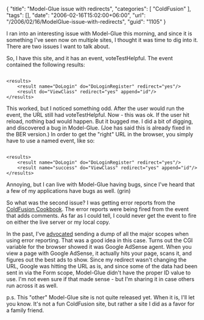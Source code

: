 {
	"title": "Model-Glue issue with redirects",
	"categories": [
		"ColdFusion"
	],
	"tags": [],
	"date": "2006-02-16T15:02:00+06:00",
	"url": "/2006/02/16/ModelGlue-issue-with-redirects",
	"guid": "1105"
}

I ran into an interesting issue with Model-Glue this morning, and since it is something I've seen now on multiple sites, I thought it was time to dig into it. There are two issues I want to talk about.

So, I have this site, and it has an event, voteTestHelpful. The event contained the following results:
<!--more-->
<code>
&lt;results&gt;
	&lt;result name="DoLogin" do="DoLoginRegister" redirect="yes"/&gt;
	&lt;result do="ViewClass" redirect="yes" append="id"/&gt;
&lt;/results&gt;
</code>

This worked, but I noticed something odd. After the user would run the event, the URL still had voteTestHelpful. Now - this was ok. If the user hit reload, nothing bad would happen. But it bugged me. I did a bit of digging, and discovered a bug in Model-Glue. (Joe has said this is already fixed in the BER version.) In order to get the "right" URL in the browser, you simply have to use a named event, like so:

<code>
&lt;results&gt;
	&lt;result name="DoLogin" do="DoLoginRegister" redirect="yes"/&gt;
	&lt;result name="success" do="ViewClass" redirect="yes" append="id"/&gt;
&lt;/results&gt;
</code>

Annoying, but I can live with Model-Glue having bugs, since I've heard that a few of my applications have bugs as well. (grin)

So what was the second issue? I was getting error reports from the <a href="http://www.coldfusioncookbook.com">ColdFusion Cookbook</a>. The error reports were being fired from the event that adds comments. As far as I could tell, I could never get the event to fire on either the live server or my local copy.

In the past, I've <a href="http://ray.camdenfamily.com/index.cfm/2006/1/4/Ask-a-Jedi-Using-onError-to-Mail-the-Errror">advocated</a> sending a dump of all the major scopes when using error reporting. That was a good idea in this case. Turns out the CGI variable for the browser showed it was Google AdSense agent. When you view a page with Google AdSense, it actually hits your page, scans it, and figures out the best ads to show. Since my redirect wasn't changing the URL, Google was hitting the URL as is, and since some of the data had been sent in via the Form scope, Model-Glue didn't have the proper ID value to use. I'm not even sure if that made sense - but I'm sharing it in case others run across it as well.

p.s. This "other" Model-Glue site is not quite released yet. When it is, I'll let you know. It's not a fun ColdFusion site, but rather a site I did as a favor for a family friend.